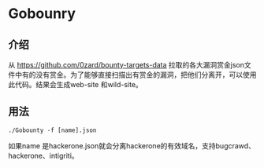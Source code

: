 # Gobounry
## 介绍

从 https://github.com/0zard/bounty-targets-data 拉取的各大漏洞赏金json文件中有的没有赏金。为了能够直接扫描出有赏金的漏洞，把他们分离开，可以使用此代码。结果会生成web-site
和wild-site。

## 用法

```
./Gobounty -f [name].json
```
如果name 是hackerone.json就会分离hackerone的有效域名，支持bugcrawd、hackerone、intigriti。
